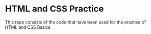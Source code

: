 # HTML and CSS Practice
This repo consists of the code that have been used for the practise of HTML and CSS Basics.